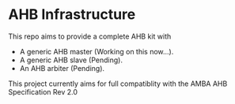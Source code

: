 AHB Infrastructure
===============================================================================
This repo aims to provide a complete AHB kit with
- A generic AHB master (Working on this now...).
- A generic AHB slave (Pending).
- An AHB arbiter (Pending).

This project currently aims for full compatiblity with the AMBA AHB Specification Rev 2.0

